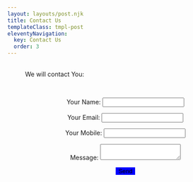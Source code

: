 ```yaml
---
layout: layouts/post.njk
title: Contact Us
templateClass: tmpl-post
eleventyNavigation:
  key: Contact Us
  order: 3
---
```


<style>

p {
  margin-left: 30px;
  text-align: center;}

p1 {
  margin-left: 40px;
  text-align: center;}

button{
  background-color: #0000ff;
  text-align: center;
  border: black;
  border-width: 2px;
}

</style>

<br>
<p1> We will contact You: </P>
<br>

<form name="contact" method="POST" data-netlify="true">
  <p>
    <label>Your Name: <input type="text" name="name" /></label>   
  </p>
  <p>
    <label>Your Email: <input type="email" name="email" /></label>
  </p>
  <p>
    <label>Your Mobile: <input type="Mobile" name="Mobile" /></label>
  </p>
  <p>
    <label>Message: <textarea name="message"></textarea></label>
  </p>
  <p>
    <button type="submit">Send</button>
  </p>
</form>
